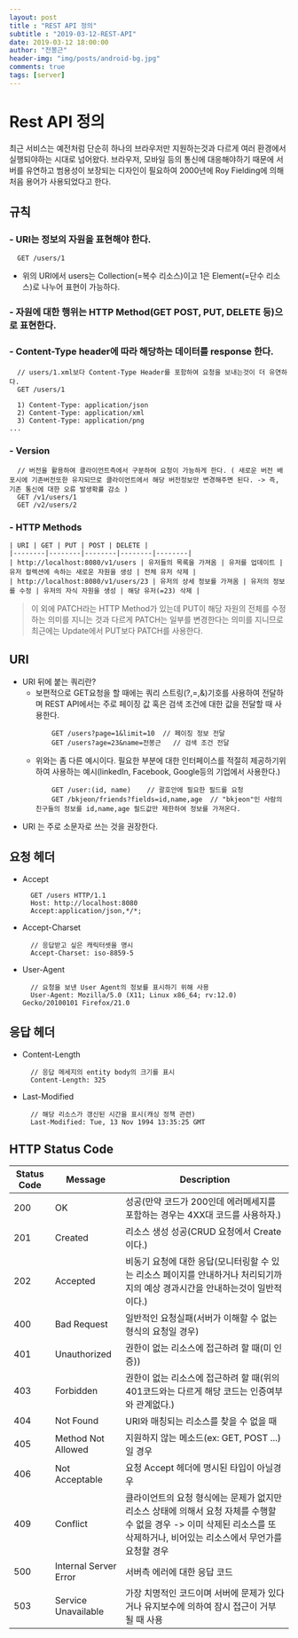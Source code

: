 ```yaml
---
layout: post
title : "REST API 정의"
subtitle : "2019-03-12-REST-API"
date: 2019-03-12 18:00:00
author: "전봉근"
header-img: "img/posts/android-bg.jpg"
comments: true
tags: [server]
---
```


# Rest API 정의
최근 서비스는 예전처럼 단순히 하나의 브라우저만 지원하는것과 다르게 여러 환경에서 실행되야하는 시대로 넘어왔다. 브라우저, 모바일 등의 통신에 대응해야하기 때문에 서버를 유연하고 범용성이 보장되는 디자인이 필요하여 2000년에 Roy Fielding에 의해 처음 용어가 사용되었다고 한다.


## 규칙
### - URI는 **정보의 자원**을 표현해야 한다. 
  ```
    GET /users/1
  ```
  - 위의 URI에서 users는 Collection(=복수 리소스)이고 1은 Element(=단수 리소스)로 나누어 표현이 가능하다.
### - 자원에 대한 행위는 HTTP Method(GET POST, PUT, DELETE 등)으로 표현한다.
### - Content-Type header에 따라 해당하는 데이터를 response 한다.
  ```
    // users/1.xml보다 Content-Type Header를 포함하여 요청을 보내는것이 더 유연하다.
    GET /users/1

    1) Content-Type: application/json
    2) Content-Type: application/xml
    3) Content-Type: application/png
  ...
  ```
### - Version
  ```
    // 버전을 활용하여 클라이언트측에서 구분하여 요청이 가능하게 한다. ( 새로운 버전 배포시에 기존버전또한 유지되므로 클라이언트에서 해당 버전정보만 변경해주면 된다. -> 즉, 기존 통신에 대한 오류 발생확률 감소 )
    GET /v1/users/1
    GET /v2/users/2
  ```
### - HTTP Methods
```
| URI | GET | PUT | POST | DELETE |  
|--------|--------|--------|--------|--------|  
| http://localhost:8080/v1/users | 유저들의 목록을 가져옴 | 유저를 업데이트 | 유저 컬렉션에 속하는 새로운 자원을 생성 | 전체 유저 삭제 |  
| http://localhost:8080/v1/users/23 | 유저의 상세 정보를 가져옴 | 유저의 정보를 수정 | 유저의 자식 자원을 생성 | 해당 유저(=23) 삭제 |
```
> 이 외에 PATCH라는 HTTP Method가 있는데 PUT이 해당 자원의 전체를 수정하는 의미를 지니는 것과 다르게 PATCH는 일부를 변경한다는 의미를 지니므로 최근에는 Update에서 PUT보다 PATCH를 사용한다.

## URI
- URI 뒤에 붙는 쿼리란?
  - 보편적으로 GET요청을 할 때에는 쿼리 스트링(?,=,&)기호를 사용하여 전달하며 REST API에서는 주로 페이징 값 혹은 검색 조건에 대한 값을 전달할 때 사용한다.
    ```
        GET /users?page=1&limit=10  // 페이징 정보 전달
        GET /users?age=23&name=전봉근   // 검색 조건 전달
    ```
  - 위와는 좀 다른 예시이다. 필요한 부분에 대한 인터페이스를 적절히 제공하기위하여 사용하는 예시(linkedIn, Facebook, Google등의 기업에서 사용한다.)
    ```
        GET /user:(id, name)    // 괄호안에 필요한 필드를 요청
        GET /bkjeon/friends?fields=id,name,age  // "bkjeon"인 사람의 친구들의 정보를 id,name,age 필드값만 제한하여 정보를 가져온다.
    ```
- URI 는 주로 소문자로 쓰는 것을 권장한다.


## 요청 헤더
- Accept
  ```
    GET /users HTTP/1.1
    Host: http://localhost:8080
    Accept:application/json,*/*;
  ```
- Accept-Charset
  ```
    // 응답받고 싶은 캐릭터셋을 명시
    Accept-Charset: iso-8859-5
  ```

- User-Agent
  ```
    // 요청을 보낸 User Agent의 정보를 표시하기 위해 사용
    User-Agent: Mozilla/5.0 (X11; Linux x86_64; rv:12.0) Gecko/20100101 Firefox/21.0
  ```


## 응답 헤더
- Content-Length
  ```
    // 응답 메세지의 entity body의 크기를 표시
    Content-Length: 325
  ```

- Last-Modified
  ```
    // 해당 리소스가 갱신된 시간을 표시(캐싱 정책 관련)
    Last-Modified: Tue, 13 Nov 1994 13:35:25 GMT
  ```


## HTTP Status Code
| Status Code | Message | Description |  
|--------|--------|--------|  
| 200 | OK | 성공(만약 코드가 200인데 에러메세지를 포함하는 경우는 4XX대 코드를 사용하자.) |  
| 201 | Created | 리소스 생성 성공(CRUD 요청에서 Create이다.) |  
| 202 | Accepted | 비동기 요청에 대한 응답(모니터링할 수 있는 리소스 페이지를 안내하거나 처리되기까지의 예상 경과시간을 안내하는것이 일반적이다.) |  
| 400 | Bad Request | 일반적인 요청실패(서버가 이해할 수 없는 형식의 요청일 경우) |  
| 401 | Unauthorized | 권한이 없는 리소스에 접근하려 할 때(미 인증)) |  
| 403 | Forbidden | 권한이 없는 리소스에 접근하려 할 때(위의 401코드와는 다르게 해당 코드는 인증여부와 관계없다.) |  
| 404 | Not Found | URI와 매칭되는 리소스를 찾을 수 없을 때 |  
| 405 | Method Not Allowed | 지원하지 않는 메소드(ex: GET, POST ...)일 경우 |  
| 406 | Not Acceptable | 요청 Accept 헤더에 명시된 타입이 아닐경우 |  
| 409 | Conflict | 클라이언트의 요청 형식에는 문제가 없지만 리소스 상태에 의해서 요청 자체를 수행할 수 없을 경우 -> 이미 삭제된 리소스를 또 삭제하거나, 비어있는 리소스에서 무언가를 요청할 경우 |  
| 500 | Internal Server Error | 서버측 에러에 대한 응답 코드 |  
| 503 | Service Unavailable | 가장 치명적인 코드이며 서버에 문제가 있다거나 유지보수에 의하여 잠시 접근이 거부 될 때 사용 |  